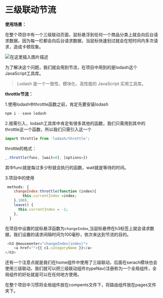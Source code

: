 # 三级联动节流

**使用场景：**

在整个项目中有一个三级联动页面，鼠标悬浮到任何一个商品分类上就会向后台请求数据，因为每一栏都会向后台请求数据，当鼠标快速划过就会在短时间内多次请求，造成卡顿现象。

![在这里插入图片描述](https://img-blog.csdnimg.cn/3f243028fad447f6a486911e11ffbcf8.png)

为了解决这个问题，我们就会用到节流，在项目中用到的是lodash这个JavaScript工具库。

>Lodash 是一个一致性、模块化、高性能的 JavaScript 实用工具库。

**throttle节流：**

1.使用lodash中throttle函数之前，肯定先要安装lodash

```js
npm i --save lodash
```

2.按需引入，lodash工具库中肯定有很多其他的函数，我们只需用到其中的throttle这一个函数，所以我们只需引入这一个

```js
import throttle from 'lodash/throttle';
```

throttle的格式：

```js
_.throttle(func, [wait=0], [options=])
```

其中func就是每过多少秒就会执行的函数，wait就是等待的时间。

3.项目中的使用

```js
 methods: {
    changeIndex:throttle(function (index){
        this.currentIndex =index;
    },100),
    leave() {
      this.currentIndex = -1;
    },
  }
```

在项目中设置的鼠标悬浮函数为`changeIndex`,当鼠标悬停在h3标签上就会请求数据，我们设置的请求间隔时间为100毫秒，依次来达到节流的目的。

```js
 <h3 @mouseenter="changeIndex(index)">
    <a href="">{{ c1.categoryName }}</a>
</h3>
```

还有一个注意点就是我们在home组件中使用了三级联动，后面在serach模块也会使用三级联动，我们就可以把三级联动组件(typeNav)注册称为一个全局组件，全局组件的好处就是可以在任何地方使用。

在整个项目中习惯将全局组件放在compents文件下，将路由组件放在pages文件夹下。
